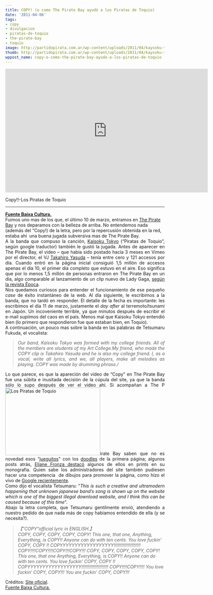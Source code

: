 ```yaml
---
title: COPY! (o como The Pirate Bay ayudó a los Piratas de Toquio)
date: '2011-04-06'
tags:
- copy
- divulgacion
- piratas-de-toquio
- the-pirate-bay
- toquio
image: http://partidopirata.com.ar/wp-content/uploads/2011/04/kaysoku-tokyo.jpg
thumb: http://partidopirata.com.ar/wp-content/uploads/2011/04/kaysoku-tokyo.jpg
wppost_name: copy-o-como-the-pirate-bay-ayudo-a-los-piratas-de-toquio
---
```


<iframe title="YouTube video player" width="640" height="390" src="http://www.youtube.com/embed/xQUvys6_vKg" frameborder="0" allowfullscreen></iframe><p>Copy!!-Los Piratas de Toquio
<hr />

<div style="text-align: justify;"><strong> <a href="http://baixacultura.org/2011/03/21/copy-ou-como-o-pirate-bay-ajudou-os-piratas-de-toquio/" target="_blank">Fuente Baixa Cultura.</a></strong>
<strong> </strong></div>
Fuimos uno mas de los que, el último 10 de marzo, entramos en <a href="http://thepiratebay.org/" target="_blank">The Pirate Bay</a> y nos deparamos con la belleza de arriba. No entendemos nada (además del  “Copy!) de la letra, pero por la repercusión obtenida en la red, estaba ahí  una buena jugada subversiva mas de The Pirate Bay.
<div style="text-align: justify;">A la banda que compuso la canción, <a href="http://kaisokutokyo.com/" target="_blank">Kaisoku Tokyo</a> (“Piratas de Toquio”, según google traductor) también le gustó la jugada. Antes de aparecer en The Pirate Bay, el video – que habia sido  postado hacía 3 meses en Vimeo por el director, el VJ <a href="http://yasudatakahiro.com/" target="_blank">Takahiro Yasuda</a> – tenía entre cero y 121 accesos por día. Cuando entró en la página  inicial consiguió 1,5 millón de accesos apenas el día 10, el primer día  completo que estuvo en el aire. Eso significa que por lo menos 1,5 millón de  personas entraron en The Pirate Bay en un día, algo comparable al  lanzamiento de un clip nuevo de Lady Gaga, <a href="http://colunas.epoca.globo.com/bombounaweb/2011/03/11/o-poder-viral-do-the-pirate-bay/" target="_blank">según la revista Época</a>.</div>
<div style="text-align: justify;">Nos quedamos curiosos para entender el funcionamiento de ese pequeño <em>case</em> de éxito instantáneo de la web. Al día siguiente, le escribimos a la banda, que no tardó en responder. El detalle de la fecha es importante: les escribimos el día 11 de marzo, justamente el <em>day after</em> al  terremoto/tsunami en Japón. Un incoveniente terrible, ya que minutos  después de escribir el e-mail supiimos del caos en el país. Menos mal que Kaisoku Tokyo entendió bien (lo primero que respondieron fue  que estaban bien, en Toquio).</div>
<div style="text-align: justify;">A continuación, un pouco mas sobre la banda en las palabras de Tetsumaru Fukuda, el vocalista:</div>
<blockquote>
<div style="text-align: justify;"><em>Our band, Kaisoku Tokyo was formed with my college friends. All of the members are students of my Art College.</em><em>My  friend, who made the COPY clip is Takahiro Yasuda and he is also  my college friend. I, as a vocal, write all lyrics, and we, all players,  make all melodies as playing. COPY was made by drumming phrase./</em></div></blockquote>
<div style="text-align: justify;">Lo que parece, es que la apareción del video  de “Copy” en  The Pirate Bay fue una súbita e inusitada decisión de la cúpula del  site, ya que la banda sólo lo supo después de ver el video ahí. Si  acompañan a The P<a href="http://partidopirata.com.ar/wp-content/uploads/2011/04/kaysoku-tokyo.jpg"><img class="aligncenter size-medium wp-image-690" title="kaysoku-tokyo" src="http://partidopirata.com.ar/wp-content/uploads/2011/04/kaysoku-tokyo-300x213.jpg" alt="Los Piratas de Toquio" width="300" height="213" /></a>irate Bay saben que no es novedad esos “<a href="http://thepiratebay.org/doodles">jueguitos</a>” con los <a href="http://pt.wikipedia.org/wiki/Doodle">doodles</a> de la primera página; algunos posts atrás, <a href="http://baixacultura.org/2011/02/15/pirate-bay-jornalismo-e-cultura-livre/" target="_blank">Eliane Fronza destacó</a> algunos de ellos en prints en su monografia. Quien sabe los administradores  del site también pudiesen hacer una competencia  de dibujos para promover la  página, como hizo el vivo de <a href="http://www.google.com.br/doodle4google/">Google recientemente</a>.</div>
<div style="text-align: justify;">Como dijo el vocalista Tetsumaru: ”<em>This  is such a creative and ultramodern happening that unknown japanese  band’s song is shown up on the website which is one of the biggest  illegal download website, and I think this can be caused because of this  time</em>“.</div>
<div style="text-align: justify;">Abajo la letra completa, que  Tetsumaru gentilmente envió, atendiendo a nuestro pedido de que nada más de copy habiamos entendido de ella (y se necesita?).</div>
<blockquote>
<div style="text-align: justify;"><em>【”COPY”official lyric in ENGLISH.】</em></div>
<em>COPY, COPY, COPY, COPY, COPY!</em>
<em>This one, that one,</em>
<em>Anything, Everything, is COPY!!</em>
<em>Anyone can do with ten cents.</em>
<em>You love fuckin’ COPY, COPY !!</em>
<em>COPYYYYYYYYYYYYYYYYYY!!!!!!!!!!!!!!!!!!!!!</em>
<em>COPY!!!!COPY!!!!COPY!!!COPY!!!</em>
<em>COPY, COPY, COPY, COPY, COPY!</em>
<em>This one, that one</em>
<em>Anything, Everything, is COPY!!</em>
<em>Anyone can do with ten cents.</em>
<em>You love fuckin’ COPY, COPY !!</em>
<em>COPYYYYYYYYYYYYYYYYYY!!!!!!!!!!!!!!!!!!!!!</em>
<em>COPY!!!!COPY!!!!</em>
<em>You love fuckin’ COPY, COPY!!!</em>
<em>You are fuckin’ COPY, COPY!!!</em></blockquote>
Créditos: <a href="http://kaisokutokyo.com/bio.html" target="_blank">Site oficial</a>.
<div style="text-align: justify;"><a href="http://baixacultura.org/2011/03/21/copy-ou-como-o-pirate-bay-ajudou-os-piratas-de-toquio/" target="_blank">Fuente Baixa Cultura.</a></div>
